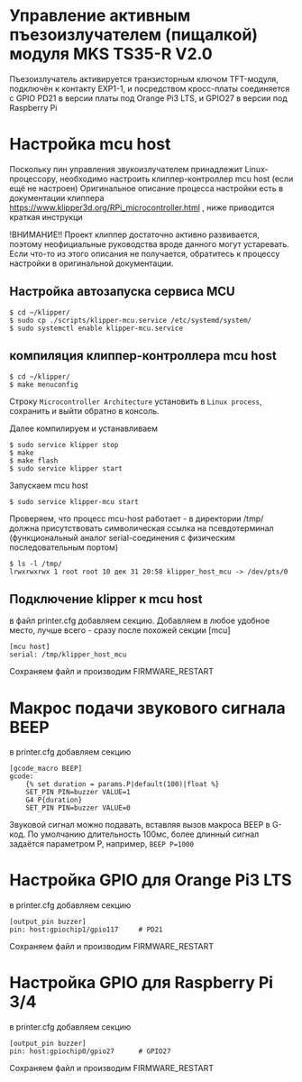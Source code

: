 # Управление активным пъезоизлучателем (пищалкой) модуля MKS TS35-R V2.0

Пъезоизлучатель активируется транзисторным ключом TFT-модуля, подключён к контакту EXP1-1, и посредством кросс-платы соединяется с GPIO PD21 
в версии платы под Orange Pi3 LTS, и GPIO27 в версии под Raspberry Pi

# Настройка mcu host

Поскольку пин управления звукоизлучателем принадлежит Linux-процессору, необходимо настроить клиппер-контроллер mcu host (если ещё не настроен)
Оригинальное описание процесса настройки есть в документации клиппера https://www.klipper3d.org/RPi_microcontroller.html , ниже приводится краткая инструкци

!ВНИМАНИЕ!! Проект клиппер достаточно активно развивается, поэтому неофициальные руководства вроде данного могут устаревать. 
Если что-то из этого описания не получается, обратитесь к процессу настройки в оригинальной документации.

## Настройка автозапуска сервиса MCU
```console
$ cd ~/klipper/
$ sudo cp ./scripts/klipper-mcu.service /etc/systemd/system/
$ sudo systemctl enable klipper-mcu.service
```

## компиляция клиппер-контроллера mcu host

```console
$ cd ~/klipper/
$ make menuconfig
```

Строку ```Microcontroller Architecture``` установить в ```Linux process```, сохранить и выйти обратно в консоль. 

Далее компилируем и устанавливаем

```console
$ sudo service klipper stop
$ make
$ make flash
$ sudo service klipper start
```

Запускаем mcu host

```console
$ sudo service klipper-mcu start
```

Проверяем, что процесс mcu-host работает - в директории /tmp/ должна присутствовать символическая ссылка на псевдотерминал 
(функциональный аналог serial-соединения c физическим последовательным портом)

```console
$ ls -l /tmp/
lrwxrwxrwx 1 root root 10 дек 31 20:58 klipper_host_mcu -> /dev/pts/0
```

## Подключение klipper к mcu host

в файл printer.cfg добавляем секцию. Добавляем в любое удобное место, лучше всего - сразу после похожей секции \[mcu\]

```
[mcu host]
serial: /tmp/klipper_host_mcu
```

Сохраняем файл и производим FIRMWARE_RESTART

# Макрос подачи звукового сигнала BEEP

в printer.cfg добавляем секцию

```
[gcode_macro BEEP]
gcode:
    {% set duration = params.P|default(100)|float %}    
    SET_PIN PIN=buzzer VALUE=1
    G4 P{duration}
    SET_PIN PIN=buzzer VALUE=0
```    
Звуковой сигнал можно подавать, вставляя вызов макроса BEEP в G-код.
По умолчанию длительность 100мс, более длинный сигнал задаётся параметром P, например, ```BEEP P=1000```

# Настройка GPIO для Orange Pi3 LTS

в printer.cfg добавляем секцию

```
[output_pin buzzer]
pin: host:gpiochip1/gpio117     # PD21
```

Сохраняем файл и производим FIRMWARE_RESTART

# Настройка GPIO для Raspberry Pi 3/4 

в printer.cfg добавляем секцию

```
[output_pin buzzer]
pin: host:gpiochip0/gpio27      # GPIO27
```

Сохраняем файл и производим FIRMWARE_RESTART
